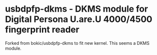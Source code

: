 usbdpfp-dkms - DKMS module for Digital Persona U.are.U 4000/4500 fingerprint reader
====

Forked from bokic/usbdpfp-dkms to fit new kernel. This seems a DKMS module.
